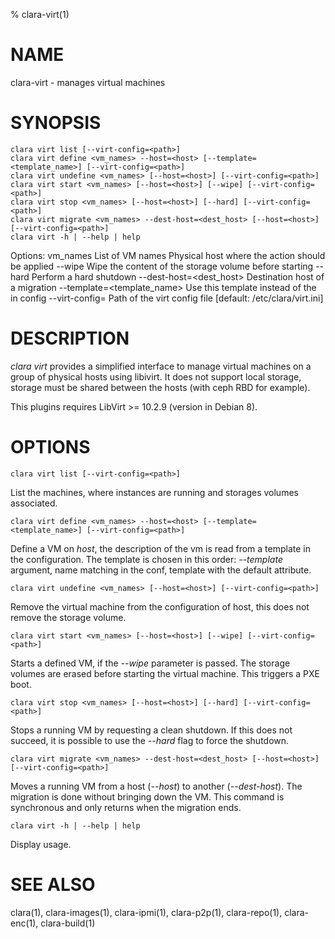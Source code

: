 % clara-virt(1)

# NAME

clara-virt - manages virtual machines

# SYNOPSIS

    clara virt list [--virt-config=<path>]
    clara virt define <vm_names> --host=<host> [--template=<template_name>] [--virt-config=<path>]
    clara virt undefine <vm_names> [--host=<host>] [--virt-config=<path>]
    clara virt start <vm_names> [--host=<host>] [--wipe] [--virt-config=<path>]
    clara virt stop <vm_names> [--host=<host>] [--hard] [--virt-config=<path>]
    clara virt migrate <vm_names> --dest-host=<dest_host> [--host=<host>] [--virt-config=<path>]
    clara virt -h | --help | help

Options:
    vm_names                    List of VM names
    <host>                      Physical host where the action should be applied
    --wipe                      Wipe the content of the storage volume before starting
    --hard                      Perform a hard shutdown
    --dest-host=<dest_host>     Destination host of a migration
    --template=<template_name>  Use this template instead of the in config
    --virt-config=<path>        Path of the virt config file [default: /etc/clara/virt.ini]

# DESCRIPTION

*clara virt* provides a simplified interface to manage virtual machines on a group of
physical hosts using libivirt. It does not support local storage, storage must be shared
between the hosts (with ceph RBD for example).

This plugins requires LibVirt >= 10.2.9 (version in Debian 8). 

# OPTIONS

    clara virt list [--virt-config=<path>]

List the machines, where instances are running and storages volumes associated.

    clara virt define <vm_names> --host=<host> [--template=<template_name>] [--virt-config=<path>]

Define a VM on *host*, the description of the vm is read from a template in the configuration.
The template is chosen in this order: *--template* argument, name matching in the conf, template
with the default attribute.

    clara virt undefine <vm_names> [--host=<host>] [--virt-config=<path>]

Remove the virtual machine from the configuration of host, this does not remove the storage
volume.

    clara virt start <vm_names> [--host=<host>] [--wipe] [--virt-config=<path>]

Starts a defined VM, if the *--wipe* parameter is passed. The storage volumes are erased before
starting the virtual machine. This triggers a PXE boot.

    clara virt stop <vm_names> [--host=<host>] [--hard] [--virt-config=<path>]

Stops a running VM by requesting a clean shutdown. If this does not succeed, it is possible to 
use the *--hard* flag to force the shutdown.

    clara virt migrate <vm_names> --dest-host=<dest_host> [--host=<host>] [--virt-config=<path>]

Moves a running VM from a host (*--host*) to another (*--dest-host*). The migration is done without
bringing down the VM. This command is synchronous and only returns when the migration ends.

    clara virt -h | --help | help

Display usage.

# SEE ALSO

clara(1), clara-images(1), clara-ipmi(1), clara-p2p(1), clara-repo(1), clara-enc(1), clara-build(1)
